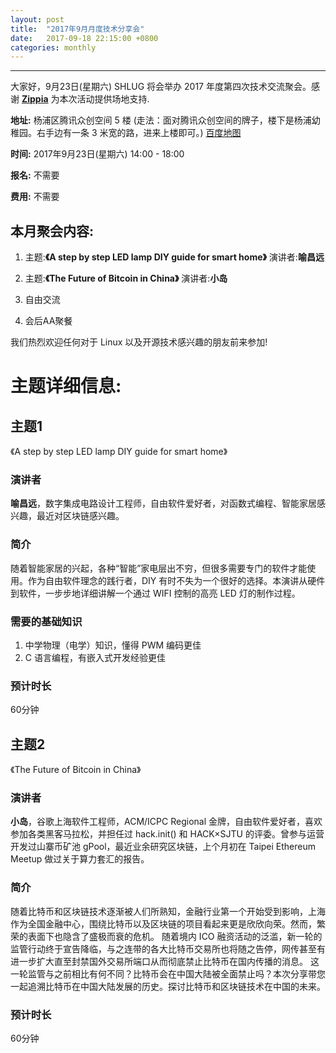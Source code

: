 ```yaml
---
layout: post
title:  "2017年9月月度技术分享会"
date:   2017-09-18 22:15:00 +0800
categories: monthly
---
```

--------------------------------------------------------------------------------
大家好，9月23日(星期六) SHLUG 将会举办 2017 年度第四次技术交流聚会。感谢 [**Zippia**](https://www.zippia.com/) 为本次活动提供场地支持.

**地址:** 杨浦区腾讯众创空间 5 楼 (走法：面对腾讯众创空间的牌子，楼下是杨浦幼稚园。右手边有一条 3 米宽的路，进来上楼即可。) [百度地图](http://j.map.baidu.com/Bv-NH) 

**时间:** 2017年9月23日(星期六) 14:00 - 18:00

**报名:** 不需要

**费用:** 不需要

本月聚会内容:
---------------
1. 主题:**《A step by step LED lamp DIY guide for smart home》** 演讲者:**喻昌远**

2. 主题:**《The Future of Bitcoin in China》** 演讲者:**小岛**

3. 自由交流

4. 会后AA聚餐

我们热烈欢迎任何对于 Linux 以及开源技术感兴趣的朋友前来参加!

# 主题详细信息:
## 主题1
《A step by step LED lamp DIY guide for smart home》

### 演讲者
**喻昌远**，数字集成电路设计工程师，自由软件爱好者，对函数式编程、智能家居感
兴趣，最近对区块链感兴趣。

### 简介
随着智能家居的兴起，各种“智能”家电层出不穷，但很多需要专门的软件才能使用。作为自由软件理念的践行者，DIY 有时不失为一个很好的选择。本演讲从硬件到软件，一步步地详细讲解一个通过 WIFI 控制的高亮 LED 灯的制作过程。

### 需要的基础知识
1. 中学物理（电学）知识，懂得 PWM 编码更佳
2. C 语言编程，有嵌入式开发经验更佳

### 预计时长
60分钟


## 主题2
《The Future of Bitcoin in China》

### 演讲者
**小岛**，谷歌上海软件工程师，ACM/ICPC Regional 金牌，自由软件爱好者，喜欢参加各类黑客马拉松，并担任过 hack.init() 和 HACK×SJTU 的评委。曾参与运营开发过山寨币矿池 gPool，最近业余研究区块链，上个月初在 Taipei Ethereum Meetup 做过关于算力套汇的报告。

### 简介
随着比特币和区块链技术逐渐被人们所熟知，金融行业第一个开始受到影响，上海作为全国金融中心，围绕比特币以及区块链的项目看起来更是欣欣向荣。然而，繁荣的表面下也隐含了盛极而衰的危机。
随着境内 ICO 融资活动的泛滥，新一轮的监管行动终于宣告降临，与之连带的各大比特币交易所也将随之告停，网传甚至有进一步扩大直至封禁国外交易所端口从而彻底禁止比特币在国内传播的消息。
这一轮监管与之前相比有何不同？比特币会在中国大陆被全面禁止吗？本次分享带您一起追溯比特币在中国大陆发展的历史。探讨比特币和区块链技术在中国的未来。

### 预计时长
60分钟
